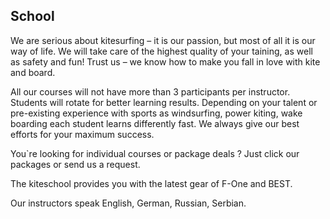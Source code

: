 ## School


We are serious about kitesurfing – it is our passion, but most of all it is our way of life. We will take care of the highest quality of your taining, as well as safety and fun! Trust us – we know how to make you fall in love with kite and board.

All our courses will not have more than 3 participants per instructor. Students will rotate for better learning results. Depending on your talent or pre-existing experience with sports as windsurfing, power kiting, wake boarding each student learns differently fast. We always give our best efforts for your maximum success.

You`re looking for individual courses or package deals ? Just click our packages or send us a request.

The kiteschool provides you with the latest gear of F-One and BEST.

Our instructors speak English, German, Russian, Serbian.
